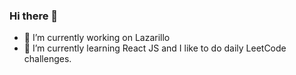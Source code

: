 ### Hi there 👋

- 🔭 I’m currently working on Lazarillo
- 🌱 I’m currently learning React JS and I like to do daily LeetCode challenges.
